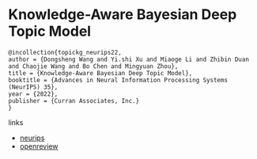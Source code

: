 # Knowledge-Aware Bayesian Deep Topic Model

```
@incollection{topickg_neurips22,
author = {Dongsheng Wang and Yi.shi Xu and Miaoge Li and Zhibin Duan and Chaojie Wang and Bo Chen and Mingyuan Zhou},
title = {Knowledge-Aware Bayesian Deep Topic Model},
booktitle = {Advances in Neural Information Processing Systems (NeurIPS) 35},
year = {2022},
publisher = {Curran Associates, Inc.}
}
```

links
- [neurips](https://nips.cc/Conferences/2022/Schedule?showEvent=53544)
- [openreview](https://openreview.net/forum?id=N2AGw9s-wvX)
